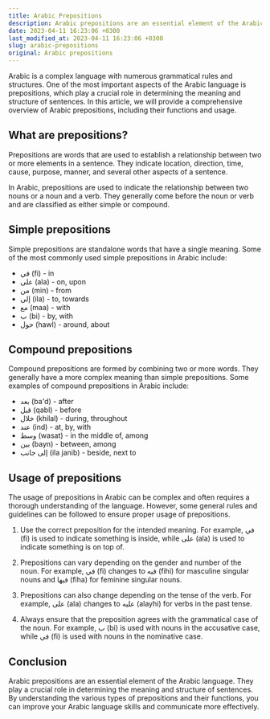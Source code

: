 ```yaml
---
title: Arabic Prepositions
description: Arabic prepositions are an essential element of the Arabic language. This article provides a comprehensive overview of Arabic prepositions, including their functions and usage.
date: 2023-04-11 16:23:06 +0300
last_modified_at: 2023-04-11 16:23:06 +0300
slug: arabic-prepositions
original: Arabic prepositions
---
```

Arabic is a complex language with numerous grammatical rules and structures. One of the most important aspects of the Arabic language is prepositions, which play a crucial role in determining the meaning and structure of sentences. In this article, we will provide a comprehensive overview of Arabic prepositions, including their functions and usage.

## What are prepositions?

Prepositions are words that are used to establish a relationship between two or more elements in a sentence. They indicate location, direction, time, cause, purpose, manner, and several other aspects of a sentence.

In Arabic, prepositions are used to indicate the relationship between two nouns or a noun and a verb. They generally come before the noun or verb and are classified as either simple or compound.

## Simple prepositions

Simple prepositions are standalone words that have a single meaning. Some of the most commonly used simple prepositions in Arabic include:

- في (fi) - in
- على (ala) - on, upon
- من (min) - from
- إلى (ila) - to, towards
- مع (maa) - with
- ب (bi) - by, with
- حول (hawl) - around, about

## Compound prepositions

Compound prepositions are formed by combining two or more words. They generally have a more complex meaning than simple prepositions. Some examples of compound prepositions in Arabic include:

- بعد (ba'd) - after
- قبل (qabl) - before
- خلال (khilal) - during, throughout
- عند (ind) - at, by, with
- وسط (wasat) - in the middle of, among
- بين (bayn) - between, among
- إلى جانب (ila janib) - beside, next to

## Usage of prepositions

The usage of prepositions in Arabic can be complex and often requires a thorough understanding of the language. However, some general rules and guidelines can be followed to ensure proper usage of prepositions.

1. Use the correct preposition for the intended meaning. For example, في (fi) is used to indicate something is inside, while على (ala) is used to indicate something is on top of.

2. Prepositions can vary depending on the gender and number of the noun. For example, في (fi) changes to فيه (fihi) for masculine singular nouns and فيها (fiha) for feminine singular nouns.

3. Prepositions can also change depending on the tense of the verb. For example, على (ala) changes to عليه (alayhi) for verbs in the past tense.

4. Always ensure that the preposition agrees with the grammatical case of the noun. For example, ب (bi) is used with nouns in the accusative case, while في (fi) is used with nouns in the nominative case.

## Conclusion

Arabic prepositions are an essential element of the Arabic language. They play a crucial role in determining the meaning and structure of sentences. By understanding the various types of prepositions and their functions, you can improve your Arabic language skills and communicate more effectively.